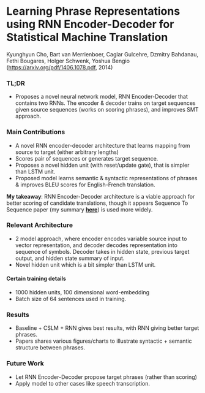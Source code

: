 # Learning Phrase Representations using RNN Encoder-Decoder for Statistical Machine Translation

Kyunghyun Cho, Bart van Merrienboer, Caglar Gulcehre, Dzmitry Bahdanau, Fethi Bougares, Holger Schwenk, Yoshua Bengio
(https://arxiv.org/pdf/1406.1078.pdf, 2014)

### TL;DR
- Proposes a novel neural network model, RNN Encoder-Decoder that contains two RNNs. The encoder & decoder trains on target sequences given source sequences (works on scoring phrases), and improves SMT approach.

### Main Contributions

- A novel RNN encoder-decoder architecture that learns mapping from source to target (either arbitrary lengths)
- Scores pair of sequences or generates target sequence.
- Proposes a novel hidden unit (with reset/update gate), that is simpler than LSTM unit.
- Proposed model learns semantic & syntactic representations of phrases & improves BLEU scores for English-French translation.

**My takeaway**: RNN Encoder-Decoder architecture is a viable approach for better scoring of candidate translations, though it appears Sequence To Sequence paper (my summary [**here**](https://github.com/sviswana/deeplearning-paper-summaries/blob/master/SequenceToSequence.md)) is used more widely.

### Relevant Architecture
- 2 model approach, where encoder encodes variable source input to vector representation, and decoder decodes representation into sequence of symbols. Decoder takes in hidden state, previous target output, and hidden state summary of input.
- Novel hidden unit which is a bit simpler than LSTM unit.

#### Certain training details
- 1000 hidden units, 100 dimensional word-embedding
- Batch size of 64 sentences used in training.

### Results
- Baseline + CSLM + RNN gives best results, with RNN giving better target phrases.
- Papers shares various figures/charts to illustrate syntactic + semantic structure between phrases.

### Future Work
- Let RNN Encoder-Decoder propose target phrases (rather than scoring)
- Apply model to other cases like speech transcription.
